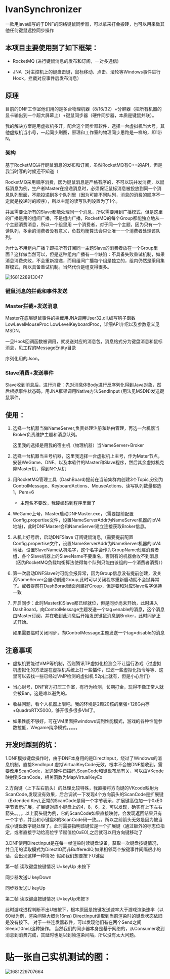 # IvanSynchronizer

一款用java编写的于DNF的网络键鼠同步器，可以拿来打金搬砖，也可以用来做其他任何键鼠远控同步操作

## 本项目主要使用到了如下框架：

- RocketMQ (进行键鼠消息的发布和订阅，一对多通信)

- JNA（对主控机上的键盘击键，鼠标移动、点击、滚轮等Windows事件进行Hook，拦截对应事件后发布消息）

  

## 原理

目前的DNF工作室他们用的是多台物理机器（8/16/32）+分屏器（把所有机器的显卡输出到一个超大屏幕上）+键鼠同步器（硬件同步器，本质是键鼠并联）。

我的解决方案是用虚拟机多开，配合这个同步器软件，选择一台虚拟机当大号，其他虚拟机当小号，一起同步刷图，原理和工作室的物理同步思路是一样的，即1带N。

### 架构

基于RocketMQ进行键鼠消息的发布和订阅，虽然RocketMQ有C++的API，但是我当时写的时候还不知道（

RocketMQ采用顺序消费，因为键鼠消息是严格有序的，不可以玩并发消费，以鼠标消息为例，生产者Master在投递消息时，必须保证鼠标消息被投放到同一个消息队列里面，不能投递到多个队列里（因为可能不同队列，消息的消费的顺序不一定就是投递时的顺序），所以主题的读写队列设置为了1个。

并且需要让所有的Slave都能处理同一个消息，所以需要用到广播模式，但是这里的广播是用的组间广播，不是组内广播，RocketMQ的每个Group都能独立地从一个主题消费消息，所以一个组里用 一个消费者，对于同一个主题，因为只有一个读队列，多余的消费者没有意义，负载均衡算法会只让唯一一个消费者处理该队列。

为什么不用组内广播？即把所有订阅同一主题Slave的消费者放在一个Group里面？这样做当然可以，但是这种组内广播有一个缺陷：不具备失败重试机制，如果消息消费失败，不会重新投递，而用组间广播每个组是独立的，组内仍然是采用集群模式，所以具备重试机制。当然代价是组变得很多。

![1681228913047](https://github.com/JoivanJostar/IvanSynchronizer/blob/master/assets/1681228913047.png)



### 键鼠消息的拦截和事件发送

### Master拦截+发送消息

Master在底层键鼠事件的拦截用JNA调用User32.dll,编写钩子函数 LowLevelMouseProc LowLevelKeyboardProc，详细API介绍以及参数意义见MSDN。

一旦Hook回调函数被调用，就发送对应的消息包，消息格式分为键盘消息和鼠标消息，见工程的MessageEntity目录

序列化用的Json。

### Slave消费+发送事件

Slave收到消息后，进行消费：先对消息体Body进行反序列化得到Java对象，然后根据事件状态码，用JNA框架调用Native方法SendInput (用法见MSDN)发送键鼠事件。

## 使用：

1. 选择一台机器当做NameServer,负责处理注册和路由管理，再选一台机器当Broker负责维护主题和消息队列。

   这里我的选择是用我的宿主机（物理机器）当NameServer+Broker

2. 选择一台机器当主号机器，这里我选择一台虚拟机上主号，作为Mater节点，安装WeGame、DNF、以及本软件的Master和Slave程序，然后其余虚拟机克隆Master机，得到N个从机

3. 用RocketMQ管理工具（DashBoard)提前在当前集群内创建3个Topic,分别为ControlMessage、KeyboardActions、MouseActions、读写队列数量都选1，Pem=6

   - 主题名不要改，我硬编码到程序里面了

4. WeGame上号，Master启动DNFMaster.exe，（需要提前配置Config.propertise文件，设置NameServerAddr为NameServer机器的ipV4地址)，此时DNFMaster会和NameServer建立连接获取Broker信息。

5. 从机上好号后，启动DNFSlave 订阅键鼠消息,（需要提前配置Config.propertise文件，设置NameServerAddr为NameServer机器的ipV4地址，设置SlaveName从机名字，这个名字会作为GroupName创建消费者组，各个Slave机器上的SlaveName不要重名，否则有的机器会收不到消息（因为RocketMQ负载均衡算法使得每个队列只能由该组的一个消费者消费））

6. 第一次启动DNFSlave时可能会报异常，因为Group信息没有提前创建，没关系NameServer会自动创建Group,此时可以关闭程序重新启动就不会抛异常了。或者提前在DashBorad里面创建好Group，但是要和对应Slave名字保持一致

7. 开启同步：此时Master和Slave都已经就位，但是同步尚未开始，此时进入DashBoard，向ControlMessage主题发送一个tag=enable的消息，这个消息由Master订阅，并在收到此消息后开始发送键鼠消息到Broker，此时同步正式开始。

   如果需要临时关闭同步，向ControlMessage主题发送一个tag=disable的消息



## 注意事项

- 虚拟机要能过VMP等机制，否则腾讯TP虚拟化检测会不让运行游戏（过虚拟机虚拟化的方法是在虚拟机系统上打一些插件，过滤一些虚拟化指令等等、这里可以去找一些已经过VMP检测的虚拟机 52pj上就有，但是小心后门）

- 当心封号，DNF官方打压工作室，有行为检测，长期打金，玩得不像正常人就会被Ban，这是难以避免的。

- 收益问题，看个人机器上限吧。我的环境是2颗20核的至强+128G内存+QuadroRTX5000，够开很多很多VM了。

- 如果性能不够好，可在VM里面把windows调到性能模式，游戏的各种性能参数拉低，Wegame纯净模式。。。。。



## 开发时踩到的坑：

1.DNF模拟键盘操作时，由于DNF本身用的是DirectInput，绕过了Windows的消息机制，直接SendInput 虚拟VirtualKeyCode无效，根本不会被DNF接收到，需要改用ScanCode，发送硬件扫描码,ScanCode和键盘布局有关，可以由VKcode映射到ScanCode，相关函数为MapVirtualKeyEx

2.方向键（上下左右箭头）的处理比较特殊，我直接将方向键的VKcode映射为ScanCode,发现没有效果，后台调试一下发现4个方向箭头的ScanCode是扩展键（Extended Key),正常的ScanCode是用一个字节表示，扩展键高位加一个0xE0字节表示扩展，扩展键对应小键盘上的4，8，6，2，可以发现，确实有上下左右箭头。。。。以上箭头键为例，它的ScanCode如果直接映射，会发现返回结果只有一个字节，并且和小键盘8的ScanCode码一致。。。所以之前箭头无效是因为被当成小键盘数字键处理了。此时需要指明该键位是一个扩展键（通过额外的标志位指定，或者直接手动给高位字节赋值位0xE0),之后就可以用方向键移动了

3.DNF使用DirectInput是在每一帧渲染时读键盘设备，获取一次键盘按键情况，并且用的读取模式为DirectIO而非BufferedIO,如果相邻两个按键事件间隔很小的话，会出现这样一种情况:
假如我们想要按下U键盘

第一帧 读取键盘按键情况 U=keyUp 未按下

同步器发送U keyDown

同步器发送U keyUp

第二帧 读取键盘按键情况 U=keyUp未按下

此时游戏进程判断不出U被按下，根本原因是按键发送速率大于游戏渲染速率（以60帧为例，渲染间隔大概为16ms) DirectInput读取到当前渲染时的键盘状态依旧是没有按下。
对于一些连发器软件，可以发现他们有在两个Send之间Sleep(10ms)这种操作。
当然我们的同步器本身是基于网络的，从Consumer收到消息到消费完成，其延时也足以到帧渲染间隔，所以没有太大问题。



# 贴一张自己实机测试的图：

![1681229707664](https://github.com/JoivanJostar/IvanSynchronizer/blob/master/assets/1681229707664.png)
